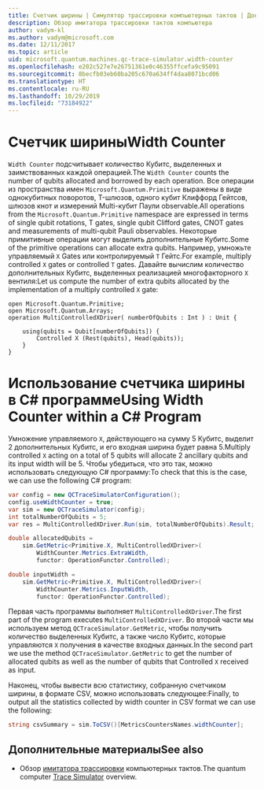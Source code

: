 ```yaml
---
title: Счетчик ширины | Симулятор трассировки компьютерных тактов | Документация Майкрософт
description: Обзор имитатора трассировки тактов компьютера
author: vadym-kl
ms.author: vadym@microsoft.com
ms.date: 12/11/2017
ms.topic: article
uid: microsoft.quantum.machines.qc-trace-simulator.width-counter
ms.openlocfilehash: e202c527e7e26751361e0c46355ffcefa9c95091
ms.sourcegitcommit: 8becfb03eb60ba205c670a634ff4daa8071bcd06
ms.translationtype: HT
ms.contentlocale: ru-RU
ms.lasthandoff: 10/29/2019
ms.locfileid: "73184922"
---
```

# <a name="width-counter"></a><span data-ttu-id="ece8e-103">Счетчик ширины</span><span class="sxs-lookup"><span data-stu-id="ece8e-103">Width Counter</span></span>

<span data-ttu-id="ece8e-104">`Width Counter` подсчитывает количество Кубитс, выделенных и заимствованных каждой операцией.</span><span class="sxs-lookup"><span data-stu-id="ece8e-104">The `Width Counter` counts the number of qubits allocated and borrowed by each operation.</span></span>
<span data-ttu-id="ece8e-105">Все операции из пространства имен `Microsoft.Quantum.Primitive` выражены в виде однокубитных поворотов, T-шлюзов, одного кубит Клиффорд Гейтсов, шлюзов кнот и измерений Multi-кубит Паули observable.</span><span class="sxs-lookup"><span data-stu-id="ece8e-105">All operations from the `Microsoft.Quantum.Primitive` namespace are expressed in terms of single qubit rotations, T gates, single qubit Clifford gates, CNOT gates and measurements of multi-qubit Pauli observables.</span></span> <span data-ttu-id="ece8e-106">Некоторые примитивные операции могут выделить дополнительные Кубитс.</span><span class="sxs-lookup"><span data-stu-id="ece8e-106">Some of the primitive operations can allocate extra qubits.</span></span> <span data-ttu-id="ece8e-107">Например, умножьте управляемый `X` Gates или контролируемый `T` Гейтс.</span><span class="sxs-lookup"><span data-stu-id="ece8e-107">For example, multiply controlled `X` gates or controlled `T` gates.</span></span> <span data-ttu-id="ece8e-108">Давайте вычислим количество дополнительных Кубитс, выделенных реализацией многофакторного `X` вентиля:</span><span class="sxs-lookup"><span data-stu-id="ece8e-108">Let us compute the number of extra qubits allocated by the implementation of a multiply controlled `X` gate:</span></span>

```qsharp
open Microsoft.Quantum.Primitive;
open Microsoft.Quantum.Arrays;
operation MultiControlledXDriver( numberOfQubits : Int ) : Unit {

    using(qubits = Qubit[numberOfQubits]) {
        Controlled X (Rest(qubits), Head(qubits));
    } 
}
```

# <a name="using-width-counter-within-a-c-program"></a><span data-ttu-id="ece8e-109">Использование счетчика ширины в C# программе</span><span class="sxs-lookup"><span data-stu-id="ece8e-109">Using Width Counter within a C# Program</span></span>

<span data-ttu-id="ece8e-110">Умножение управляемого `X`, действующего на сумму 5 Кубитс, выделит 2 дополнительных Кубитс, и его входная ширина будет равна 5.</span><span class="sxs-lookup"><span data-stu-id="ece8e-110">Multiply controlled `X` acting on a total of 5 qubits will allocate 2 ancillary qubits and its input width will be 5.</span></span> <span data-ttu-id="ece8e-111">Чтобы убедиться, что это так, можно использовать следующую C# программу:</span><span class="sxs-lookup"><span data-stu-id="ece8e-111">To check that this is the case, we can use the following C# program:</span></span>

```csharp 
var config = new QCTraceSimulatorConfiguration();
config.useWidthCounter = true;
var sim = new QCTraceSimulator(config);
int totalNumberOfQubits = 5;
var res = MultiControlledXDriver.Run(sim, totalNumberOfQubits).Result;

double allocatedQubits = 
    sim.GetMetric<Primitive.X, MultiControlledXDriver>(
        WidthCounter.Metrics.ExtraWidth,
        functor: OperationFunctor.Controlled); 

double inputWidth =
    sim.GetMetric<Primitive.X, MultiControlledXDriver>(
        WidthCounter.Metrics.InputWidth,
        functor: OperationFunctor.Controlled);
```

<span data-ttu-id="ece8e-112">Первая часть программы выполняет `MultiControlledXDriver`.</span><span class="sxs-lookup"><span data-stu-id="ece8e-112">The first part of the program executes `MultiControlledXDriver`.</span></span> <span data-ttu-id="ece8e-113">Во второй части мы используем метод `QCTraceSimulator.GetMetric`, чтобы получить количество выделенных Кубитс, а также число Кубитс, которые управляются `X` получения в качестве входных данных.</span><span class="sxs-lookup"><span data-stu-id="ece8e-113">In the second part we use the method `QCTraceSimulator.GetMetric` to get the number of allocated qubits as well as the number of qubits that Controlled `X` received as input.</span></span> 

<span data-ttu-id="ece8e-114">Наконец, чтобы вывести всю статистику, собранную счетчиком ширины, в формате CSV, можно использовать следующее:</span><span class="sxs-lookup"><span data-stu-id="ece8e-114">Finally, to output all the statistics collected by width counter in CSV format we can use the following:</span></span>
```csharp
string csvSummary = sim.ToCSV()[MetricsCountersNames.widthCounter];
```

## <a name="see-also"></a><span data-ttu-id="ece8e-115">Дополнительные материалы</span><span class="sxs-lookup"><span data-stu-id="ece8e-115">See also</span></span> ##

- <span data-ttu-id="ece8e-116">Обзор [имитатора трассировки](xref:microsoft.quantum.machines.qc-trace-simulator.intro) компьютерных тактов.</span><span class="sxs-lookup"><span data-stu-id="ece8e-116">The quantum computer [Trace Simulator](xref:microsoft.quantum.machines.qc-trace-simulator.intro) overview.</span></span>
